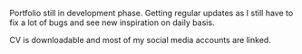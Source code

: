 Portfolio still in development phase.
Getting regular updates as I still have to fix a lot of bugs
and see new inspiration on daily basis.

CV is downloadable and most of my social media accounts are linked.
